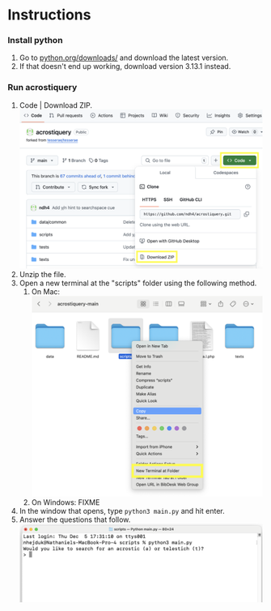 # Instructions

### Install python

1. Go to [python.org/downloads/](https://www.python.org/downloads/) and download the latest version.
2. If that doesn't end up working, download version 3.13.1 instead.

### Run acrostiquery

1. Code | Download ZIP.
![Code | Download ZIP](images/download_zip.png)
2. Unzip the file.
3. Open a new terminal at the "scripts" folder using the following method.
   1. On Mac: ![Right-click on "scripts" and select "New Terminal at folder"](images/open_terminal_mac.png)
   2. On Windows: FIXME
4. In the window that opens, type `python3 main.py` and hit enter.
5. Answer the questions that follow.
![The first question should be, "Do you want to search for an acrostic or telestich?](images/mac_success.png)

